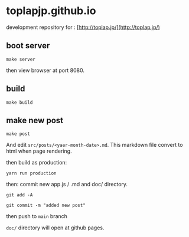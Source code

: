 # toplapjp.github.io

development repository for : [http://toplap.jp/](http://toplap.jp/)


## boot server

```make server```

then view browser at port 8080.

## build

```make build```

## make new post

```make post```

And edit ```src/posts/<yaer-month-date>.md```. This markdown file convert to html when page rendering.

then build as production:

```yarn run production```

then: commit new app.js / .md and doc/ directory.

```git add -A```

```git commit -m "added new post"```

then push to ```main``` branch

```doc/``` directory will open at github pages.
